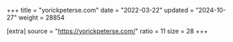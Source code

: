 +++
title = "yorickpeterse.com"
date = "2022-03-22"
updated = "2024-10-27"
weight = 28854

[extra]
source = "https://yorickpeterse.com/"
ratio = 11
size = 28
+++
